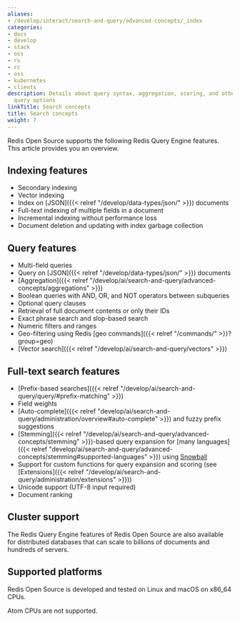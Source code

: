 ```yaml
---
aliases:
- /develop/interact/search-and-query/advanced-concepts/_index
categories:
- docs
- develop
- stack
- oss
- rs
- rc
- oss
- kubernetes
- clients
description: Details about query syntax, aggregation, scoring, and other search and
  query options
linkTitle: Search concepts
title: Search concepts
weight: 7
---
```


Redis Open Source supports the following Redis Query Engine features. This article provides you an overview.

## Indexing features

* Secondary indexing
* Vector indexing
* Index on [JSON]({{< relref "/develop/data-types/json/" >}}) documents
* Full-text indexing of multiple fields in a document
* Incremental indexing without performance loss
* Document deletion and updating with index garbage collection


## Query features

* Multi-field queries
* Query on [JSON]({{< relref "/develop/data-types/json/" >}}) documents
* [Aggregation]({{< relref "/develop/ai/search-and-query/advanced-concepts/aggregations" >}})
* Boolean queries with AND, OR, and NOT operators between subqueries
* Optional query clauses
* Retrieval of full document contents or only their IDs
* Exact phrase search and slop-based search
* Numeric filters and ranges
* Geo-filtering using Redis [geo commands]({{< relref "/commands/" >}}?group=geo)
* [Vector search]({{< relref "/develop/ai/search-and-query/vectors" >}})


## Full-text search features

* [Prefix-based searches]({{< relref "/develop/ai/search-and-query/query/#prefix-matching" >}})
* Field weights
* [Auto-complete]({{< relref "develop/ai/search-and-query/administration/overview#auto-complete" >}}) and fuzzy prefix suggestions
* [Stemming]({{< relref "/develop/ai/search-and-query/advanced-concepts/stemming" >}})-based query expansion for [many languages]({{< relref "develop/ai/search-and-query/advanced-concepts/stemming#supported-languages" >}}) using [Snowball](http://snowballstem.org/)
* Support for custom functions for query expansion and scoring (see [Extensions]({{< relref "/develop/ai/search-and-query/administration/extensions" >}}))
* Unicode support (UTF-8 input required)
* Document ranking

## Cluster support

The Redis Query Engine features of Redis Open Source are also available for distributed databases that can scale to billions of documents and hundreds of servers.

## Supported platforms
Redis Open Source is developed and tested on Linux and macOS on x86_64 CPUs.

Atom CPUs are not supported.

<br/>